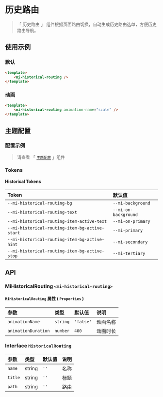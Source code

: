 # 历史路由

> 「 历史路由 」 组件根据页面路由切换，自动生成历史路由选单，方便历史路由导航。

## 使用示例

### 默认

```html
<template>
    <mi-historical-routing />
</template>
```

### 动画

```html
<template>
    <mi-historical-routing animation-name="scale" />
</template>
```

## 主题配置

### 配置示例

> 请查看 「 [`主题配置`](../theme/README.md) 」组件

### Tokens

#### Historical Tokens

| Token | 默认值
| :---- | :----
| `--mi-historical-routing-bg` | `--mi-background`
| `--mi-historical-routing-text` | `--mi-on-background`
| `--mi-historical-routing-item-active-text` | `--mi-on-primary`
| `--mi-historical-routing-item-bg-active-start` | `--mi-primary`
| `--mi-historical-routing-item-bg-active-hint` | `--mi-secondary`
| `--mi-historical-routing-item-bg-active-stop` | `--mi-tertiary`

## API

### MiHistoricalRouting `<mi-historical-routing>`

#### `MiHistoricalRouting` 属性 ( `Properties` )

| 参数 | 类型 | 默认值 | 说明
| :---- | :---- | :---- | :----
| `animationName` | `string` | `'false'` | 动画名称
| `animationDuration` | `number` | `400` | 动画时长

### Interface `HistoricalRouting`

| 参数 | 类型 | 默认值 | 说明
| :---- | :---- | :---- | :----
| `name` | string | `''` | 名称
| `title` | string | `''` | 标题
| `path` | string | `''` | 路由
